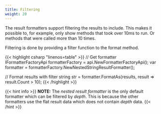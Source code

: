 ```yaml
---
title: Filtering
weight: 20
---
```


The result formatters support filtering the results to include.
This makes it possible to, for example, only show methods that took over 10ms to run.
Or methods that were called more than 10 times.

Filtering is done by providing a filter function to the format method.

{{< highlight csharp "linenos=table" >}}
// Get formatter
IFormatterFactoryApi formatterFactory = api.NewFormatterFactoryApi();
var formatter = formatterFactory.NewNestedStringResultFormatter();

// Format results with filter
string str = formatter.FormatAs(results, result => result.Count > 10);
{{< /highlight >}}

{{< hint info >}}
**NOTE:** The *nested result formatter* is the only default formatter which can be filtered by *depth*. This is because the other formatters use the flat result data which does not contain *depth* data.
{{< /hint >}}

